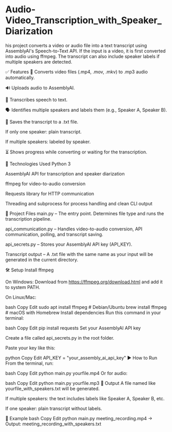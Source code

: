 # Audio-Video_Transcription_with_Speaker_Diarization

his project converts a video or audio file into a text transcript using AssemblyAI's Speech-to-Text API. If the input is a video, it is first converted into audio using ffmpeg. The transcript can also include speaker labels if multiple speakers are detected.

✅ Features
🎥 Converts video files (.mp4, .mov, .mkv) to .mp3 audio automatically.

🔊 Uploads audio to AssemblyAI.

🧠 Transcribes speech to text.

🗣 Identifies multiple speakers and labels them (e.g., Speaker A, Speaker B).

📝 Saves the transcript to a .txt file.

If only one speaker: plain transcript.

If multiple speakers: labeled by speaker.

⏳ Shows progress while converting or waiting for the transcription.

🧪 Technologies Used
Python 3

AssemblyAI API for transcription and speaker diarization

ffmpeg for video-to-audio conversion

Requests library for HTTP communication

Threading and subprocess for process handling and clean CLI output

📁 Project Files
main.py – The entry point. Determines file type and runs the transcription pipeline.

api_communication.py – Handles video-to-audio conversion, API communication, polling, and transcript saving.

api_secrets.py – Stores your AssemblyAI API key (API_KEY).

Transcript output – A .txt file with the same name as your input will be generated in the current directory.

🛠️ Setup
Install ffmpeg

On Windows: Download from https://ffmpeg.org/download.html and add it to system PATH.

On Linux/Mac:

bash
Copy
Edit
sudo apt install ffmpeg     # Debian/Ubuntu
brew install ffmpeg         # macOS with Homebrew
Install dependencies
Run this command in your terminal:

bash
Copy
Edit
pip install requests
Set your AssemblyAI API key

Create a file called api_secrets.py in the root folder.

Paste your key like this:

python
Copy
Edit
API_KEY = "your_assembly_ai_api_key"
▶️ How to Run
From the terminal, run:

bash
Copy
Edit
python main.py yourfile.mp4
Or for audio:

bash
Copy
Edit
python main.py yourfile.mp3
📄 Output
A file named like yourfile_with_speakers.txt will be generated.

If multiple speakers: the text includes labels like Speaker A, Speaker B, etc.

If one speaker: plain transcript without labels.

💬 Example
bash
Copy
Edit
python main.py meeting_recording.mp4
→ Output: meeting_recording_with_speakers.txt
